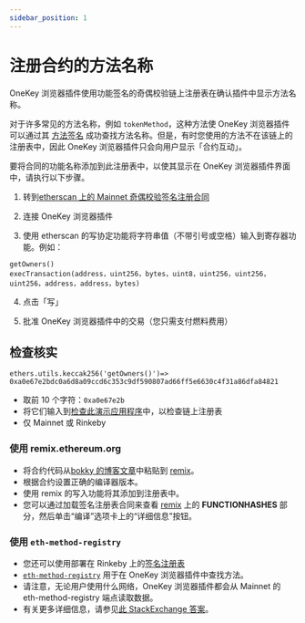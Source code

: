 ```yaml
---
sidebar_position: 1
---
```


# 注册合约的方法名称

OneKey 浏览器插件使用功能签名的奇偶校验链上注册表在确认插件中显示方法名称。

对于许多常见的方法名称，例如 `tokenMethod`，这种方法使 OneKey 浏览器插件可以通过其 [方法签名](https://solidity.readthedocs.io/en/v0.4.21/abi-spec.html) 成功查找方法名称。但是，有时您使用的方法不在该链上的注册表中，因此 OneKey 浏览器插件只会向用户显示「合约互动」。

要将合同的功能名称添加到此注册表中，以使其显示在 OneKey 浏览器插件界面中，请执行以下步骤。

1. 转到[etherscan 上的 Mainnet 奇偶校验签名注册合同](https://etherscan.io/address/0x44691b39d1a75dc4e0a0346cbb15e310e6ed1e86#writeContract)

2. 连接 OneKey 浏览器插件

3. 使用 etherscan 的写协定功能将字符串值（不带引号或空格）输入到寄存器功能。例如：

```
getOwners()
execTransaction(address，uint256，bytes，uint8，uint256，uint256，uint256，address，address，bytes)
```

4. 点击「写」

5. 批准 OneKey 浏览器插件中的交易（您只需支付燃料费用）

## 检查核实

`ethers.utils.keccak256('getOwners()')=> 0xa0e67e2bdc0a6d8a09ccd6c353c9df590807ad66ff5e6630c4f31a86dfa84821`

- 取前 10 个字符：`0xa0e67e2b`
- 将它们输入到[检查此演示应用程序](https://jennypollack.github.io/function_signature_registry/)中，以检查链上注册表
- 仅 Mainnet 或 Rinkeby

### 使用 remix.ethereum.org

- 将合约代码从[bokky 的博客文章](https://www.bokconsulting.com.au/blog/a-quick-look-at-paritys-signature-registry-contract/)中粘贴到 [remix](https：//remix.ethereum.org)。
- 根据合约设置正确的编译器版本。
- 使用 remix 的写入功能将其添加到注册表中。
- 您可以通过加载签名注册表合同来查看 [remix](https://remix.ethereum.org) 上的 **FUNCTIONHASHES** 部分，然后单击“编译”选项卡上的“详细信息”按钮。

### 使用 `eth-method-registry`

- 您还可以使用部署在 Rinkeby 上的[签名注册表](https://rinkeby.etherscan.io/address/0x0c0831fb1ec7442485fb41a033ba188389a990b4)
- [`eth-method-registry`](https://github.com/onekeyhq/eth-method-registry) 用于在 OneKey 浏览器插件中查找方法。
- 请注意，无论用户使用什么网络，OneKey 浏览器插件都会从 Mainnet 的 eth-method-registry 端点读取数据。
- 有关更多详细信息，请参见[此 StackExchange 答案](https://ethereum.stackexchange.com/questions/59678/metamask-shows-unknown-function-when-calling-method-send-function)。
